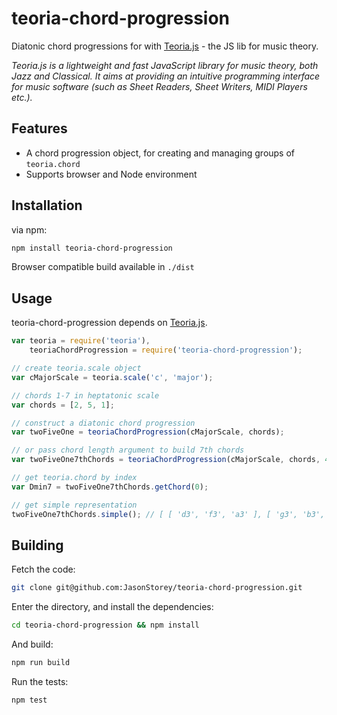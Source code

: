teoria-chord-progression
========================
Diatonic chord progressions for with [Teoria.js](https://github.com/saebekassebil/teoria) - the JS lib for music theory.

_Teoria.js is a lightweight and fast JavaScript library
for music theory, both Jazz and Classical. It aims at providing an intuitive
programming interface for music software (such as Sheet Readers,
Sheet Writers, MIDI Players etc.)._

Features
-------
- A chord progression object, for creating and managing groups of `teoria.chord`
- Supports browser and Node environment

Installation
-----------

via npm:
``` bash
npm install teoria-chord-progression
```

Browser compatible build available in `./dist`

Usage
------

teoria-chord-progression depends on [Teoria.js](https://github.com/saebekassebil/teoria).
```javascript
var teoria = require('teoria'),
    teoriaChordProgression = require('teoria-chord-progression');

// create teoria.scale object
var cMajorScale = teoria.scale('c', 'major');

// chords 1-7 in heptatonic scale
var chords = [2, 5, 1];

// construct a diatonic chord progression
var twoFiveOne = teoriaChordProgression(cMajorScale, chords);

// or pass chord length argument to build 7th chords
var twoFiveOne7thChords = teoriaChordProgression(cMajorScale, chords, 4);

// get teoria.chord by index
var Dmin7 = twoFiveOne7thChords.getChord(0);

// get simple representation
twoFiveOne7thChords.simple(); // [ [ 'd3', 'f3', 'a3' ], [ 'g3', 'b3', 'd4' ], [ 'c3', 'e3', 'g3' ] ]

```

Building
--------

Fetch the code:

```bash
git clone git@github.com:JasonStorey/teoria-chord-progression.git
```

Enter the directory, and install the dependencies:
```bash
cd teoria-chord-progression && npm install
```

And build:
```bash
npm run build
```

Run the tests:
```bash
npm test
```
